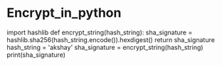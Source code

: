 # Encrypt_in_python


import hashlib
def encrypt_string(hash_string):
    sha_signature = \
        hashlib.sha256(hash_string.encode()).hexdigest()
    return sha_signature
hash_string = 'akshay'
sha_signature = encrypt_string(hash_string)
print(sha_signature)

